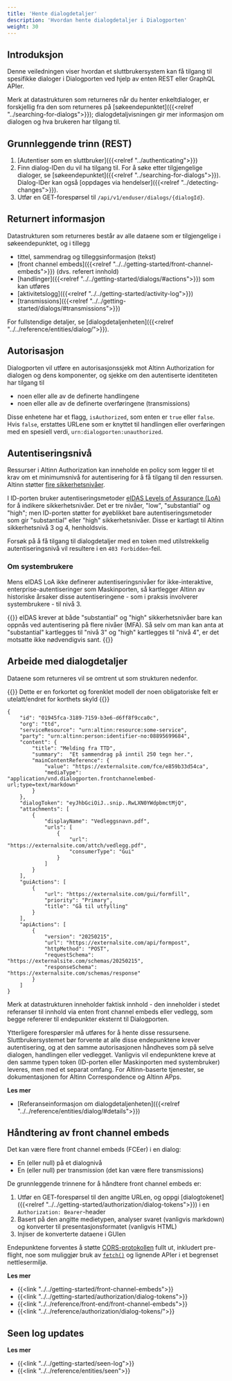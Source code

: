 ```yaml
---
title: 'Hente dialogdetaljer'
description: 'Hvordan hente dialogdetaljer i Dialogporten'
weight: 30
---
```


## Introduksjon

Denne veiledningen viser hvordan et sluttbrukersystem kan få tilgang til spesifikke dialoger i Dialogporten ved hjelp av enten REST eller GraphQL APIer.

Merk at datastrukturen som returneres når du henter enkeltdialoger, er forskjellig fra den som returneres på [søkeendepunktet]({{<relref "../searching-for-dialogs">}}); dialogdetaljvisningen gir mer informasjon om dialogen og hva brukeren har tilgang til.

## Grunnleggende trinn (REST)

1. [Autentiser som en sluttbruker]({{<relref "../authenticating">}})
2. Finn dialog-IDen du vil ha tilgang til. For å søke etter tilgjengelige dialoger, se [søkeendepunktet]({{<relref "../searching-for-dialogs">}}). Dialog-IDer kan også [oppdages via hendelser]({{<relref "../detecting-changes">}}).
3. Utfør en GET-forespørsel til `/api/v1/enduser/dialogs/{dialogId}`.

## Returnert informasjon
Datastrukturen som returneres består av alle dataene som er tilgjengelige i søkeendepunktet, og i tillegg
* tittel, sammendrag og tilleggsinformasjon (tekst)
* [front channel embeds]({{<relref "../../getting-started/front-channel-embeds">}}) (dvs. referert innhold)
* [handlinger]({{<relref "../../getting-started/dialogs/#actions">}}) som kan utføres
* [aktivitetslogg]({{<relref "../../getting-started/activity-log">}})
* [transmissions]({{<relref "../../getting-started/dialogs/#transmissions">}})

For fullstendige detaljer, se [dialogdetaljenheten]({{<relref "../../reference/entities/dialog/">}}).

## Autorisasjon

Dialogporten vil utføre en autorisasjonssjekk mot Altinn Authorization for dialogen og dens komponenter, og sjekke om den autentiserte identiteten har tilgang til

* noen eller alle av de definerte handlingene
* noen eller alle av de definerte overføringene (transmissions)

Disse enhetene har et flagg, `isAuthorized`, som enten er `true` eller `false`. Hvis `false`, erstattes URLene som er knyttet til handlingen eller overføringen med en spesiell verdi, `urn:dialogporten:unauthorized`.

## Autentiseringsnivå

Ressurser i Altinn Authorization kan inneholde en policy som legger til et krav om et minimumsnivå for autentisering for å få tilgang til den ressursen. Altinn støtter [fire sikkerhetsnivåer](https://info.altinn.no/en/help/logging-in/miscellaneous-about-logging-in/sikkerhetsniva/).

I ID-porten bruker autentiseringsmetoder [eIDAS Levels of Assurance (LoA)](https://ec.europa.eu/digital-building-blocks/sites/display/DIGITAL/eIDAS+Levels+of+Assurance) for å indikere sikkerhetsnivåer. Det er tre nivåer, "low", "substantial" og "high"; men ID-porten støtter for øyeblikket bare autentiseringsmetoder som gir "substantial" eller "high" sikkerhetsnivåer. Disse er kartlagt til Altinn sikkerhetsnivå 3 og 4, henholdsvis.

Forsøk på å få tilgang til dialogdetaljer med en token med utilstrekkelig autentiseringsnivå vil resultere i en `403 Forbidden`-feil.

### Om systembrukere

Mens eIDAS LoA ikke definerer autentiseringsnivåer for ikke-interaktive, enterprise-autentiseringer som Maskinporten, så kartlegger Altinn av historiske årsaker disse autentiseringene - som i praksis involverer systembrukere - til nivå 3.

{{<notice warning>}}
eIDAS krever at både "substantial" og "high" sikkerhetsnivåer bare kan oppnås ved autentisering på flere nivåer (MFA). Så selv om man kan anta at "substantial" kartlegges til "nivå 3" og "high" kartlegges til "nivå 4", er det motsatte ikke nødvendigvis sant.
{{</notice>}}


## Arbeide med dialogdetaljer

Dataene som returneres vil se omtrent ut som strukturen nedenfor.

{{<notice warning>}}
Dette er en forkortet og forenklet modell der noen obligatoriske felt er utelatt/endret for korthets skyld
{{</notice>}}

```jsonc
{
    "id": "01945fca-3189-7159-b3e6-d6ff8f9cca0c",
    "org": "ttd",
    "serviceResource": "urn:altinn:resource:some-service",
    "party": "urn:altinn:person:identifier-no:08895699684",
    "content": {
        "title": "Melding fra TTD",
        "summary":  "Et sammendrag på inntil 250 tegn her.",
        "mainContentReference": { 
            "value": "https://externalsite.com/fce/e859b33d54ca",
            "mediaType": "application/vnd.dialogporten.frontchannelembed-url;type=text/markdown"
        }
    },
    "dialogToken": "eyJhbGciOiJ..snip..RwLXN0YWdpbmctMjQ",
    "attachments": [
        {
            "displayName": "Vedleggsnavn.pdf",
            "urls": [ 
                { 
                    "url": "https://externalsite.com/attch/vedlegg.pdf", 
                    "consumerType": "Gui" 
                }
            ]
        }
    ],
    "guiActions": [
        {
            "url": "https://externalsite.com/gui/formfill",
            "priority": "Primary",
            "title": "Gå til utfylling"
        }
    ],
    "apiActions": [
        {
            "version": "20250215",
            "url": "https://externalsite.com/api/formpost",
            "httpMethod": "POST",
            "requestSchema": "https://externalsite.com/schemas/20250215",
            "responseSchema": "https://externalsite.com/schemas/response"
        }
    ]
}
```

Merk at datastrukturen inneholder faktisk innhold - den inneholder i stedet referanser til innhold via enten front channel embeds eller vedlegg, som begge refererer til endepunkter eksternt til Dialogporten.

Ytterligere forespørsler må utføres for å hente disse ressursene. Sluttbrukersystemet bør forvente at alle disse endepunktene krever autentisering, og at den samme autorisasjonen håndheves som på selve dialogen, handlingen eller vedlegget. Vanligvis vil endepunktene kreve at den samme typen token (ID-porten eller Maskinporten med systembruker) leveres, men med et separat omfang. For Altinn-baserte tjenester, se dokumentasjonen for Altinn Correspondence og Altinn APps.

**Les mer**
* [Referanseinformasjon om dialogdetaljenheten]({{<relref "../../reference/entities/dialog/#details">}})

## Håndtering av front channel embeds

Det kan være flere front channel embeds (FCEer) i en dialog:
* En (eller null) på et dialognivå
* En (eller null) per transmission (det kan være flere transmissions)

De grunnleggende trinnene for å håndtere front channel embeds er:

1. Utfør en GET-forespørsel til den angitte URLen, og oppgi [dialogtokenet]({{<relref "../../getting-started/authorization/dialog-tokens">}}) i en `Authorization: Bearer`-header
2. Basert på den angitte medietypen, analyser svaret (vanligvis markdown) og konverter til presentasjonsformatet (vanligvis HTML)
3. Injiser de konverterte dataene i GUIen

Endepunktene forventes å støtte [CORS-protokollen](https://developer.mozilla.org/en-US/docs/Web/HTTP/CORS) fullt ut, inkludert pre-flight, noe som muliggjør bruk av [`fetch()`](https://developer.mozilla.org/en-US/docs/Web/API/Window/fetch) og lignende APIer i et begrenset nettlesermiljø.

**Les mer**
* {{<link "../../getting-started/front-channel-embeds">}}
* {{<link "../../getting-started/authorization/dialog-tokens">}}
* {{<link "../../reference/front-end/front-channel-embeds">}}
* {{<link "../../reference/authorization/dialog-tokens/">}}


## Seen log updates

**Les mer**
* {{<link "../../getting-started/seen-log">}}
* {{<link "../../reference/entities/seen">}}